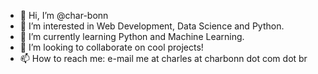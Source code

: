 - 👋 Hi, I’m @char-bonn
- 👀 I’m interested in Web Development, Data Science and Python.
- 🌱 I’m currently learning Python and Machine Learning.
- 💞️ I’m looking to collaborate on cool projects!
- 📫 How to reach me: e-mail me at charles at charbonn dot com dot br

<!---
char-bonn/char-bonn is a ✨ special ✨ repository because its `README.md` (this file) appears on your GitHub profile.
You can click the Preview link to take a look at your changes.
--->

